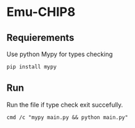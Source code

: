 # Emu-CHIP8

## Requierements

Use python Mypy for types checking

```properties
pip install mypy
```

## Run

Run the file if type check exit succefully.

```properties
cmd /c "mypy main.py && python main.py"
```